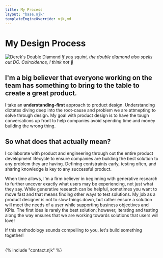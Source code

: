 ```yaml
---
title: My Process
layout: "base.njk"
templateEngineOverride: njk,md
---
```

<div id="process">

# My Design Process

![Derek's Double Diamond](/assets/diamond.png)
*If you squint, the double diamond also spells out DO. Coincidence, I think not 👀*

## I'm a big believer that everyone working on the team has something to bring to the table to create a great product. 

I take an **understanding-first** approach to product design. Understanding dictates diving deep into the root-cause and problem we are attmepting to solve through design. My goal with product design is to have the tough conversations up front to help companies avoid spending time and money building the wrong thing.

## So what does that actually mean?

I collaborate with product and engineering through out the entire product development lifecycle to ensure companies are building the best solution to any problem they are having. Defining contstraints early, testing often, and sharing knowledge is key to any successful product. 

When time allows, I'm a firm believer in beginning with generative research to further uncover exactly what users may be experiencing, not just what they say. While generative research can be helpful, sometimes you want to move fast and that means finding other ways to test solutions. My job as a product designer is not to slow things down, but rather ensure a solution will meet the needs of a user while supporting business objectives and KPIs. The first idea is rarely the best solution; however, iterating and testing along the way ensures that we are working towards solutions that users will love!

If this methodology sounds compelling to you, let's build something together! 
<br><br>

{% include "contact.njk" %}

</div>